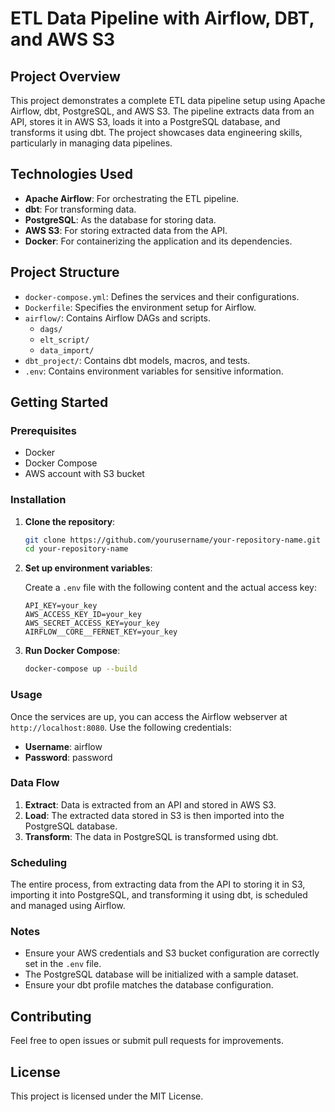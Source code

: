 # ETL Data Pipeline with Airflow, DBT, and AWS S3

## Project Overview

This project demonstrates a complete ETL data pipeline setup using Apache Airflow, dbt, PostgreSQL, and AWS S3. The pipeline extracts data from an API, stores it in AWS S3, loads it into a PostgreSQL database, and transforms it using dbt. The project showcases data engineering skills, particularly in managing data pipelines.

## Technologies Used

- **Apache Airflow**: For orchestrating the ETL pipeline.
- **dbt**: For transforming data.
- **PostgreSQL**: As the database for storing data.
- **AWS S3**: For storing extracted data from the API.
- **Docker**: For containerizing the application and its dependencies.

## Project Structure

- `docker-compose.yml`: Defines the services and their configurations.
- `Dockerfile`: Specifies the environment setup for Airflow.
- `airflow/`: Contains Airflow DAGs and scripts.
  - `dags/`
  - `elt_script/`
  - `data_import/`
- `dbt_project/`: Contains dbt models, macros, and tests.
- `.env`: Contains environment variables for sensitive information.

## Getting Started

### Prerequisites

- Docker
- Docker Compose
- AWS account with S3 bucket

### Installation

1. **Clone the repository**:

    ```bash
    git clone https://github.com/yourusername/your-repository-name.git
    cd your-repository-name
    ```

2. **Set up environment variables**:

    Create a `.env` file with the following content and the actual access key:

    ```env
    API_KEY=your_key
    AWS_ACCESS_KEY_ID=your_key
    AWS_SECRET_ACCESS_KEY=your_key
    AIRFLOW__CORE__FERNET_KEY=your_key
    ```

3. **Run Docker Compose**:

    ```bash
    docker-compose up --build
    ```

### Usage

Once the services are up, you can access the Airflow webserver at `http://localhost:8080`. Use the following credentials:

- **Username**: airflow
- **Password**: password

### Data Flow

1. **Extract**: Data is extracted from an API and stored in AWS S3.
2. **Load**: The extracted data stored in S3 is then imported into the PostgreSQL database.
3. **Transform**: The data in PostgreSQL is transformed using dbt.

### Scheduling

The entire process, from extracting data from the API to storing it in S3, importing it into PostgreSQL, and transforming it using dbt, is scheduled and managed using Airflow.

### Notes

- Ensure your AWS credentials and S3 bucket configuration are correctly set in the `.env` file.
- The PostgreSQL database will be initialized with a sample dataset.
- Ensure your dbt profile matches the database configuration.

## Contributing

Feel free to open issues or submit pull requests for improvements.

## License

This project is licensed under the MIT License.
